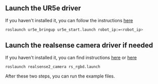 ## Launch the UR5e driver

If you haven't installed it, you can follow the instructions [here](https://github.com/Improbable-AI/ur5e_robotiq_2f140)

```bash
roslaunch ur5e_bringup ur5e_start.launch robot_ip:=<robot_ip>
```

## Launch the realsense camera driver if needed

If you haven't installed it, you can find instructions [here](https://github.com/Improbable-AI/camera_calibration/tree/qa) or [here](https://github.com/IntelRealSense/realsense-ros)

```bash
roslaunch realsense2_camera rs_rgbd.launch
```

After these two steps, you can run the example files.
